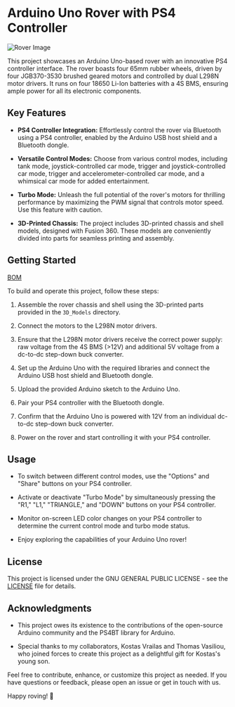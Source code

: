# Arduino Uno Rover with PS4 Controller

![Rover Image](link_to_image)

This project showcases an Arduino Uno-based rover with an innovative PS4 controller interface. The rover boasts four 65mm rubber wheels, driven by four JGB370-3530 brushed geared motors and controlled by dual L298N motor drivers. It runs on four 18650 Li-Ion batteries with a 4S BMS, ensuring ample power for all its electronic components.

## Key Features

- **PS4 Controller Integration:** Effortlessly control the rover via Bluetooth using a PS4 controller, enabled by the Arduino USB host shield and a Bluetooth dongle.

- **Versatile Control Modes:** Choose from various control modes, including tank mode, joystick-controlled car mode, trigger and joystick-controlled car mode, trigger and accelerometer-controlled car mode, and a whimsical car mode for added entertainment.

- **Turbo Mode:** Unleash the full potential of the rover's motors for thrilling performance by maximizing the PWM signal that controls motor speed. Use this feature with caution.

- **3D-Printed Chassis:** The project includes 3D-printed chassis and shell models, designed with Fusion 360. These models are conveniently divided into parts for seamless printing and assembly.

## Getting Started

[BOM](https://github.com/Obrelix/Arduino-Uno-Rover-with-PS4-Controller/blob/main/LICENSE)

To build and operate this project, follow these steps:

1. Assemble the rover chassis and shell using the 3D-printed parts provided in the `3D_Models` directory.

2. Connect the motors to the L298N motor drivers.

3. Ensure that the L298N motor drivers receive the correct power supply: raw voltage from the 4S BMS (>12V) and additional 5V voltage from a dc-to-dc step-down buck converter.

4. Set up the Arduino Uno with the required libraries and connect the Arduino USB host shield and Bluetooth dongle.

5. Upload the provided Arduino sketch to the Arduino Uno.

6. Pair your PS4 controller with the Bluetooth dongle.

7. Confirm that the Arduino Uno is powered with 12V from an individual dc-to-dc step-down buck converter.

8. Power on the rover and start controlling it with your PS4 controller.

## Usage

- To switch between different control modes, use the "Options" and "Share" buttons on your PS4 controller.

- Activate or deactivate "Turbo Mode" by simultaneously pressing the "R1," "L1," "TRIANGLE," and "DOWN" buttons on your PS4 controller.

- Monitor on-screen LED color changes on your PS4 controller to determine the current control mode and turbo mode status.

- Enjoy exploring the capabilities of your Arduino Uno rover!

## License

This project is licensed under the GNU GENERAL PUBLIC LICENSE - see the [LICENSE](https://github.com/Obrelix/Arduino-Uno-Rover-with-PS4-Controller/blob/main/LICENSE) file for details.

## Acknowledgments

- This project owes its existence to the contributions of the open-source Arduino community and the PS4BT library for Arduino.

- Special thanks to my collaborators, Kostas Vrailas and Thomas Vasiliou, who joined forces to create this project as a delightful gift for Kostas's young son.

Feel free to contribute, enhance, or customize this project as needed. If you have questions or feedback, please open an issue or get in touch with us.

Happy roving! 🚀
